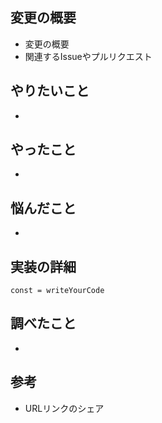 

## 変更の概要
* 変更の概要
* 関連するIssueやプルリクエスト

## やりたいこと
* 

## やったこと
* 

## 悩んだこと
* 

## 実装の詳細

```
const = writeYourCode
```

## 調べたこと
* 


## 参考
* URLリンクのシェア

